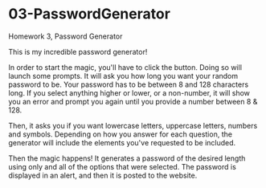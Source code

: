 # 03-PasswordGenerator
Homework 3, Password Generator

This is my incredible password generator!

In order to start the magic, you'll have to click the button.
Doing so will launch some prompts. 
It will ask you how long you want your random password to be. Your password has to be between 8 and 128 characters long. If you select anything higher or lower, or a non-number, it will show you an error and prompt you again until you provide a number between 8 & 128.

Then, it asks you if you want lowercase letters, uppercase letters, numbers and symbols. Depending on how you answer for each question, the generator will include the elements you've requested to be included.

Then the magic happens! It generates a password of the desired length using only and all of the options that were selected. The password is displayed in an alert, and then it is posted to the website.

